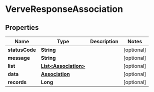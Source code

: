 
# VerveResponseAssociation

## Properties
Name | Type | Description | Notes
------------ | ------------- | ------------- | -------------
**statusCode** | **String** |  |  [optional]
**message** | **String** |  |  [optional]
**list** | [**List&lt;Association&gt;**](Association.md) |  |  [optional]
**data** | [**Association**](Association.md) |  |  [optional]
**records** | **Long** |  |  [optional]



